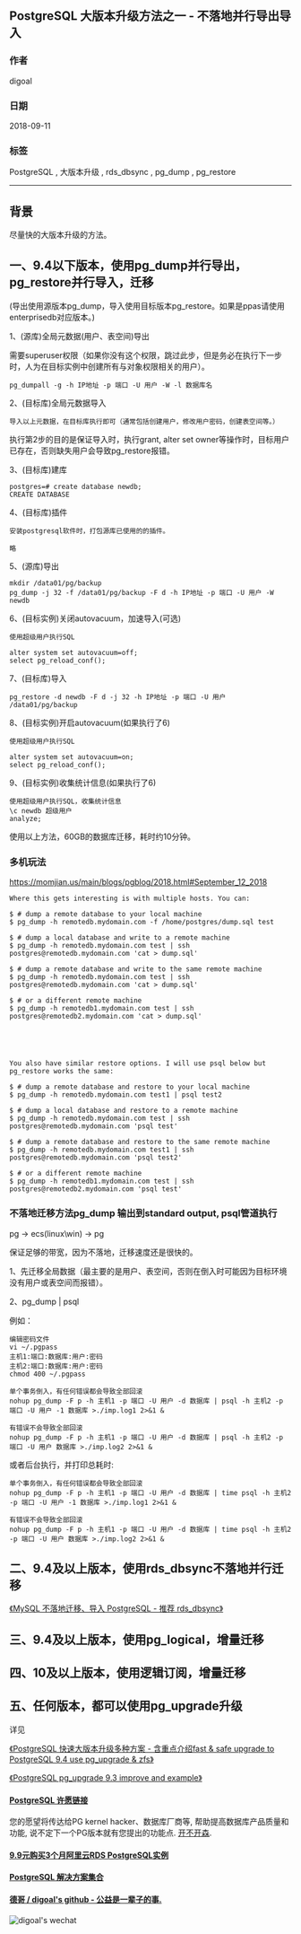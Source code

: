 ## PostgreSQL 大版本升级方法之一 - 不落地并行导出导入    
                                                             
### 作者                                                             
digoal                                                             
                                                             
### 日期                                                             
2018-09-11                                                           
                                                             
### 标签                                                             
PostgreSQL , 大版本升级 , rds_dbsync , pg_dump , pg_restore         
                                                             
----                                                             
                                                             
## 背景     
尽量快的大版本升级的方法。     
    
## 一、9.4以下版本，使用pg_dump并行导出，pg_restore并行导入，迁移    
(导出使用源版本pg_dump，导入使用目标版本pg_restore。如果是ppas请使用enterprisedb对应版本。)      
    
1、(源库)全局元数据(用户、表空间)导出    
    
需要superuser权限（如果你没有这个权限，跳过此步，但是务必在执行下一步时，人为在目标实例中创建所有与对象权限相关的用户）。     
    
```    
pg_dumpall -g -h IP地址 -p 端口 -U 用户 -W -l 数据库名    
```    
    
2、(目标库)全局元数据导入    
    
```    
导入以上元数据，在目标库执行即可（通常包括创建用户，修改用户密码，创建表空间等。）    
```    
    
执行第2步的目的是保证导入时，执行grant, alter set owner等操作时，目标用户已存在，否则缺失用户会导致pg_restore报错。    
    
3、(目标库)建库    
    
```    
postgres=# create database newdb;    
CREATE DATABASE    
```    
    
4、(目标库)插件    
    
```    
安装postgresql软件时，打包源库已使用的的插件。    
    
略    
```    
    
5、(源库)导出    
    
```    
mkdir /data01/pg/backup    
pg_dump -j 32 -f /data01/pg/backup -F d -h IP地址 -p 端口 -U 用户 -W newdb     
```    
    
6、(目标实例)关闭autovacuum，加速导入(可选)    
    
```    
使用超级用户执行SQL    
    
alter system set autovacuum=off;    
select pg_reload_conf();    
```    
    
7、(目标库)导入    
    
```    
pg_restore -d newdb -F d -j 32 -h IP地址 -p 端口 -U 用户 /data01/pg/backup    
```    
    
8、(目标实例)开启autovacuum(如果执行了6)    
    
```    
使用超级用户执行SQL    
    
alter system set autovacuum=on;    
select pg_reload_conf();    
```    
    
9、(目标实例)收集统计信息(如果执行了6)    
    
```    
使用超级用户执行SQL，收集统计信息    
\c newdb 超级用户    
analyze;    
```    
    
使用以上方法，60GB的数据库迁移，耗时约10分钟。      
    
### 多机玩法  
https://momjian.us/main/blogs/pgblog/2018.html#September_12_2018     
    
```  
Where this gets interesting is with multiple hosts. You can:  
  
$ # dump a remote database to your local machine  
$ pg_dump -h remotedb.mydomain.com -f /home/postgres/dump.sql test  
   
$ # dump a local database and write to a remote machine  
$ pg_dump -h remotedb.mydomain.com test | ssh postgres@remotedb.mydomain.com 'cat > dump.sql'  
   
$ # dump a remote database and write to the same remote machine  
$ pg_dump -h remotedb.mydomain.com test | ssh postgres@remotedb.mydomain.com 'cat > dump.sql'  
   
$ # or a different remote machine  
$ pg_dump -h remotedb1.mydomain.com test | ssh postgres@remotedb2.mydomain.com 'cat > dump.sql'  
   
  
  
  
  
You also have similar restore options. I will use psql below but pg_restore works the same:  
  
$ # dump a remote database and restore to your local machine  
$ pg_dump -h remotedb.mydomain.com test1 | psql test2  
   
$ # dump a local database and restore to a remote machine  
$ pg_dump -h remotedb.mydomain.com test | ssh postgres@remotedb.mydomain.com 'psql test'  
   
$ # dump a remote database and restore to the same remote machine  
$ pg_dump -h remotedb.mydomain.com test1 | ssh postgres@remotedb.mydomain.com 'psql test2'  
   
$ # or a different remote machine  
$ pg_dump -h remotedb1.mydomain.com test | ssh postgres@remotedb2.mydomain.com 'psql test'  
```  
    
### 不落地迁移方法pg_dump 输出到standard output, psql管道执行  
pg -> ecs(linux\win) -> pg  
  
保证足够的带宽，因为不落地，迁移速度还是很快的。     
   
1、先迁移全局数据（最主要的是用户、表空间，否则在倒入时可能因为目标环境没有用户或表空间而报错）。  
  
2、pg_dump | psql  
  
例如：    
  
```  
编辑密码文件
vi ~/.pgpass  
主机1:端口:数据库:用户:密码  
主机2:端口:数据库:用户:密码  
chmod 400 ~/.pgpass  
  
单个事务倒入，有任何错误都会导致全部回滚  
nohup pg_dump -F p -h 主机1 -p 端口 -U 用户 -d 数据库 | psql -h 主机2 -p 端口 -U 用户 -1 数据库 >./imp.log1 2>&1 &  
  
有错误不会导致全部回滚  
nohup pg_dump -F p -h 主机1 -p 端口 -U 用户 -d 数据库 | psql -h 主机2 -p 端口 -U 用户 数据库 >./imp.log2 2>&1 &  
```  
  
或者后台执行，并打印总耗时:  

```
单个事务倒入，有任何错误都会导致全部回滚  
nohup pg_dump -F p -h 主机1 -p 端口 -U 用户 -d 数据库 | time psql -h 主机2 -p 端口 -U 用户 -1 数据库 >./imp.log1 2>&1 &  
  
有错误不会导致全部回滚  
nohup pg_dump -F p -h 主机1 -p 端口 -U 用户 -d 数据库 | time psql -h 主机2 -p 端口 -U 用户 数据库 >./imp.log2 2>&1 &  
```
    
## 二、9.4及以上版本，使用rds_dbsync不落地并行迁移    
[《MySQL 不落地迁移、导入 PostgreSQL - 推荐 rds_dbsync》](../201808/20180815_01.md)    
    
## 三、9.4及以上版本，使用pg_logical，增量迁移    
    
## 四、10及以上版本，使用逻辑订阅，增量迁移    
    
## 五、任何版本，都可以使用pg_upgrade升级  
详见     
    
[《PostgreSQL 快速大版本升级多种方案 - 含重点介绍fast & safe upgrade to PostgreSQL 9.4 use pg_upgrade & zfs》](../201412/20141219_01.md)    
    
[《PostgreSQL pg_upgrade 9.3 improve and example》](../201305/20130520_01.md)    
    
    
    
    
    
    
    
    
    
  
  
  
  
  
  
  
  
  
  
  
  
  
  
  
  
  
  
  
  
  
  
  
  
  
  
  
  
  
  
  
  
  
  
  
  
  
  
  
#### [PostgreSQL 许愿链接](https://github.com/digoal/blog/issues/76 "269ac3d1c492e938c0191101c7238216")
您的愿望将传达给PG kernel hacker、数据库厂商等, 帮助提高数据库产品质量和功能, 说不定下一个PG版本就有您提出的功能点. [开不开森](https://github.com/digoal/blog/issues/76 "269ac3d1c492e938c0191101c7238216").  
  
  
#### [9.9元购买3个月阿里云RDS PostgreSQL实例](https://www.aliyun.com/database/postgresqlactivity "57258f76c37864c6e6d23383d05714ea")
  
  
#### [PostgreSQL 解决方案集合](https://yq.aliyun.com/topic/118 "40cff096e9ed7122c512b35d8561d9c8")
  
  
#### [德哥 / digoal's github - 公益是一辈子的事.](https://github.com/digoal/blog/blob/master/README.md "22709685feb7cab07d30f30387f0a9ae")
  
  
![digoal's wechat](../pic/digoal_weixin.jpg "f7ad92eeba24523fd47a6e1a0e691b59")
  

